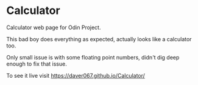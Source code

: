 # Calculator
Calculator web page for Odin Project.

This bad boy does everything as expected, actually looks like a calculator too. 

Only small issue is with some floating point numbers, didn't dig deep enough to fix that issue.

To see it live visit https://daver067.github.io/Calculator/
